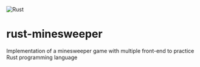 ![Rust](https://github.com/Arpafaucon/rust-minesweeper/workflows/Rust/badge.svg)

# rust-minesweeper
Implementation of a minesweeper game with multiple front-end to practice Rust programming language
